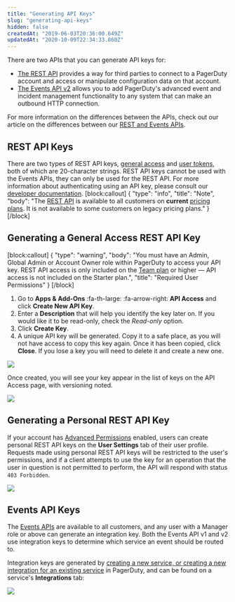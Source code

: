 ```yaml
---
title: "Generating API Keys"
slug: "generating-api-keys"
hidden: false
createdAt: "2019-06-03T20:36:00.649Z"
updatedAt: "2020-10-09T22:34:33.860Z"
---
```

There are two APIs that you can generate API keys for: 

* [The REST API](https://support.pagerduty.com/docs/generating-api-keys#section-rest-api-keys) provides a way for third parties to connect to a PagerDuty account and access or manipulate configuration data on that account. 
* [The Events API v2](https://support.pagerduty.com/docs/generating-api-keys#section-events-api-keys) allows you to add PagerDuty's advanced event and incident management functionality to any system that can make an outbound HTTP connection.

For more information on the differences between the APIs, check out our article on the differences between our [REST and Events APIs](https://v2.developer.pagerduty.com/docs/getting-started). 
## REST API Keys

There are two types of REST API keys, [general access](doc:generating-api-keys#section-generating-a-general-access-rest-api-key) and [user tokens](doc:generating-api-keys#section-generating-a-personal-rest-api-key), both of which are 20-character strings. REST API keys cannot be used with the Events APIs, they can only be used for the REST API. For more information about authenticating using an API key, please consult our [developer documentation](https://v2.developer.pagerduty.com/docs/authentication).
[block:callout]
{
  "type": "info",
  "title": "Note",
  "body": "The [REST API](https://v2.developer.pagerduty.com/docs/rest-api) is available to all customers on **current** [pricing plans](https://www.pagerduty.com/pricing/). It is not available to some customers on legacy pricing plans."
}
[/block]
## Generating a General Access REST API Key
[block:callout]
{
  "type": "warning",
  "body": "You must have an Admin, Global Admin or Account Owner role within PagerDuty to access your API key. REST API access is only included on the [Team plan](https://www.pagerduty.com/pricing/) or higher — API access is not included on the Starter plan.",
  "title": "Required User Permissions"
}
[/block]
1. Go to **Apps & Add-Ons** :fa-th-large: :fa-arrow-right: **API Access** and click **Create New API Key**.
2. Enter a **Description** that will help you identify the key later on. If you would like it to be read-only, check the *Read-only* option. 
3. Click **Create Key**.
4. A unique API key will be generated. Copy it to a safe place, as you will not have access to copy this key again. Once it has been copied, click **Close**. If you lose a key you will need to delete it and create a new one.

![](https://files.readme.io/91a53e0-generating-api-keys-copy-key.png)

Once created, you will see your key appear in the list of keys on the API Access page, with versioning noted.

![](https://files.readme.io/7584c29-generating-api-keys-key-details.png)

## Generating a Personal REST API Key

If your account has [Advanced Permissions](doc:advanced-permissions) enabled, users can create personal REST API keys on the **User Settings** tab of their user profile. Requests made using personal REST API keys will be restricted to the user's permissions, and if a client attempts to use the key for an operation that the user in question is not permitted to perform, the API will respond with status `403 Forbidden`.

![](https://files.readme.io/b4b38bc-generating-api-keys-user-token.png)


## Events API Keys

The [Events APIs](https://developer.pagerduty.com/docs/events-api-v2/overview/) are available to all customers, and any user with a Manager role or above can generate an integration key. Both the Events API v1 and v2 use integration keys to determine which service an event should be routed to.

Integration keys are generated by [creating a new service, or creating a new integration for an existing service](doc:services-and-integrations) in PagerDuty, and can be found on a service's **Integrations** tab:

![](https://files.readme.io/cde53c3-copy-integration-key.png)
